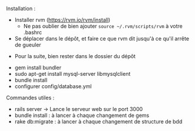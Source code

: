 Installation :
- Installer rvm (https://rvm.io/rvm/install)
  - Ne pas oublier de bien ajouter `source ~/.rvm/scripts/rvm` à votre .bashrc
- Se déplacer dans le dépôt, et faire ce que rvm dit jusqu'à ce qu'il arrête de gueuler
* Pour la suite, bien rester dans le dossier du dépôt
- gem install bundler
- sudo apt-get install mysql-server libmysqlclient
- bundle install
- configurer config/database.yml


Commandes utiles :

- rails server -> Lance le serveur web sur le port 3000
- bundle install : à lancer à chaque changement de gems
- rake db:migrate : à lancer à chaque changement de structure de bdd
